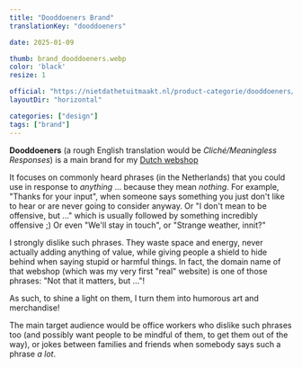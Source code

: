 ```yaml
---
title: "Dooddoeners Brand"
translationKey: "dooddoeners"

date: 2025-01-09

thumb: brand_dooddoeners.webp
color: 'black'
resize: 1

official: "https://nietdathetuitmaakt.nl/product-categorie/dooddoeners/"
layoutDir: "horizontal"

categories: ["design"]
tags: ["brand"]
---
```


**Dooddoeners** (a rough English translation would be _Cliché/Meaningless Responses_) is a main brand for my [Dutch webshop](https://nietdathetuitmaakt.nl)

It focuses on commonly heard phrases (in the Netherlands) that you could use in response to _anything_ ... because they mean _nothing_. For example, "Thanks for your input", when someone says something you just don't like to hear or are never going to consider anyway. Or "I don't mean to be offensive, but ..." which is usually followed by something incredibly offensive ;) Or even "We'll stay in touch", or "Strange weather, innit?"

I strongly dislike such phrases. They waste space and energy, never actually adding anything of value, while giving people a shield to hide behind when saying stupid or harmful things. In fact, the domain name of that webshop (which was my very first "real" website) is one of those phrases: "Not that it matters, but ..."!

As such, to shine a light on them, I turn them into humorous art and merchandise!

The main target audience would be office workers who dislike such phrases too (and possibly want people to be mindful of them, to get them out of the way), or jokes between families and friends when somebody says such a phrase _a lot_.